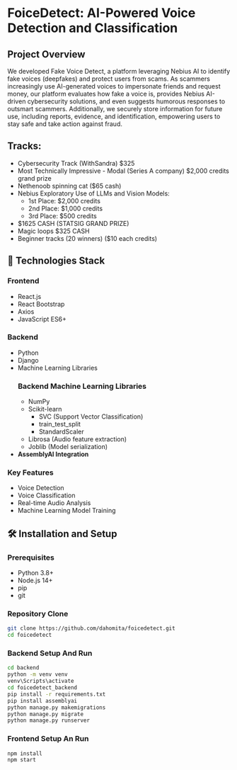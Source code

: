 # FoiceDetect: AI-Powered Voice Detection and Classification

## Project Overview

We developed Fake Voice Detect, a platform leveraging Nebius AI to identify fake voices (deepfakes) and protect users from scams. As scammers increasingly use AI-generated voices to impersonate friends and request money, our platform evaluates how fake a voice is, provides Nebius AI-driven cybersecurity solutions, and even suggests humorous responses to outsmart scammers. Additionally, we securely store information for future use, including reports, evidence, and identification, empowering users to stay safe and take action against fraud.

## Tracks: 
- Cybersecurity Track (WithSandra) $325
- Most Technically Impressive - Modal (Series A company) $2,000 credits grand prize
- Nethenoob spinning cat ($65 cash)
- Nebius Exploratory Use of LLMs and Vision Models:
    - 1st Place: $2,000 credits
    - 2nd Place: $1,000 credits
    - 3rd Place: $500 credits
- $1625 CASH (STATSIG GRAND PRIZE)
- Magic loops $325 CASH
- Beginner tracks (20 winners) ($10 each credits) 

## 🚀 Technologies Stack

### Frontend
- React.js
- React Bootstrap
- Axios
- JavaScript ES6+

### Backend
- Python
- Django
- Machine Learning Libraries
  ### Backend Machine Learning Libraries
  - NumPy
  - Scikit-learn
    - SVC (Support Vector Classification)
    - train_test_split
    - StandardScaler
  - Librosa (Audio feature extraction)
  - Joblib (Model serialization)
- **AssemblyAI Integration**

### Key Features
- Voice Detection
- Voice Classification
- Real-time Audio Analysis
- Machine Learning Model Training

## 🛠 Installation and Setup

### Prerequisites
- Python 3.8+
- Node.js 14+
- pip
- git

### Repository Clone
```bash
git clone https://github.com/dahomita/foicedetect.git
cd foicedetect
```

### Backend Setup And Run
```bash
cd backend
python -m venv venv
venv\Scripts\activate
cd foicedetect_backend
pip install -r requirements.txt
pip install assemblyai
python manage.py makemigrations
python manage.py migrate
python manage.py runserver
```

### Frontend Setup An Run
```bash
npm install
npm start
```




